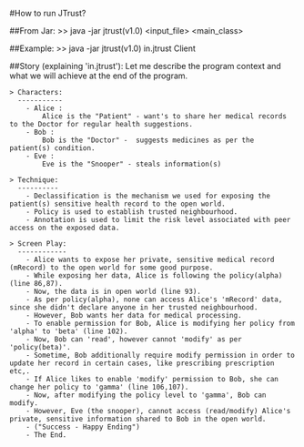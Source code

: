 #How to run JTrust?

##From Jar:
	>> java -jar jtrust(v1.0) <input_file> <main_class>
	
##Example:
	>> java -jar jtrust(v1.0) in.jtrust Client
	
##Story (explaining 'in.jtrust'):
	Let me describe the program context and what we will achieve at the end of the program.
	
	> Characters:
	  -----------
		- Alice : 
			Alice is the "Patient" - want's to share her medical records to the Doctor for regular health suggestions.
		- Bob :
			Bob is the "Doctor" -  suggests medicines as per the patient(s) condition.
		- Eve :
			Eve is the "Snooper" - steals information(s) 
		
	> Technique:
	  ----------
		- Declassification is the mechanism we used for exposing the patient(s) sensitive health record to the open world.
		- Policy is used to establish trusted neighbourhood.
		- Annotation is used to limit the risk level associated with peer access on the exposed data.
		
	> Screen Play:
	  ------------
		- Alice wants to expose her private, sensitive medical record (mRecord) to the open world for some good purpose.
		- While exposing her data, Alice is following the policy(alpha) (line 86,87).
		- Now, the data is in open world (line 93).
		- As per policy(alpha), none can access Alice's 'mRecord' data, since she didn't declare anyone in her trusted neighbourhood.
		- However, Bob wants her data for medical processing.
		- To enable permission for Bob, Alice is modifying her policy from 'alpha' to 'beta' (line 102).
		- Now, Bob can 'read', however cannot 'modify' as per 'policy(beta)'.
		- Sometime, Bob additionally require modify permission in order to update her record in certain cases, like prescribing prescription etc,.
		- If Alice likes to enable 'modify' permission to Bob, she can change her policy to 'gamma' (line 106,107).
		- Now, after modifying the policy level to 'gamma', Bob can modify.
		- However, Eve (the snooper), cannot access (read/modify) Alice's private, sensitive information shared to Bob in the open world. 
		- ("Success - Happy Ending")
		- The End.